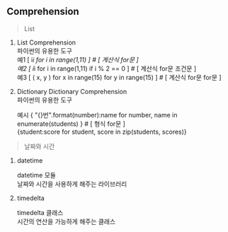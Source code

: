 ## Comprehension

>List


1. List Comprehension  
	파이썬의 유용한 도구  
	예1 [ i*i for i in range(1,11) ] # [ 계산식 for문 ]  
	예2 [ i*i for i in range(1,11) if i % 2 == 0 ] # [ 계산식 for문 조건문 ]  
	예3 [ ( x, y ) for x in range(15) for y in range(15) ] # [ 계산식 for문 for문 ]  
	
2. Dictionary
	Dictionary Comprehension  
	파이썬의 유용한 도구  
	
	예시
		{ "{}번".format(number):name for number, name in enumerate(students) } # [ 형식 for문 ]  
		{student:score for student, score in zip(students, scores)}  
		


> 날짜와 시간


1. datetime  

	datetime 모듈  
	날짜와 시간을 사용하게 해주는 라이브러리  
	
2. timedelta  

	timedelta 클래스  
	시간의 연산을 가능하게 해주는 클래스  
	

	

	
